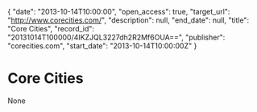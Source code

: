 {
  "date": "2013-10-14T10:00:00", 
  "open_access": true, 
  "target_url": "http://www.corecities.com/", 
  "description": null, 
  "end_date": null, 
  "title": "Core Cities", 
  "record_id": "20131014T100000/4IKZJQL3227dh2R2Mf6OUA==", 
  "publisher": "corecities.com", 
  "start_date": "2013-10-14T10:00:00Z"
}

# Core Cities

None
